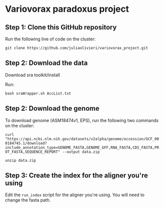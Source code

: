 # Variovorax paradoxus project

## Step 1: Clone this GitHub repository

Run the following line of code on the cluster:

`git clone https://github.com/juliaolivieri/variovorax_project.git`

## Step 2: Download the data

Download sra toolkit/install

Run:

`bash sraWrapper.sh AccList.txt`

## Step 2: Download the genome

To download genome (ASM18474v1, EPS), run the following two commands on the cluster:

`curl "https://api.ncbi.nlm.nih.gov/datasets/v2alpha/genome/accession/GCF_000184745.1/download?include_annotation_type=GENOME_FASTA,GENOME_GFF,RNA_FASTA,CDS_FASTA,PROT_FASTA,SEQUENCE_REPORT" --output data.zip`

`unzip data.zip`

## Step 3: Create the index for the aligner you're using

Edit the `run_index` script for the aligner you're using. You will need to change the fasta path.


